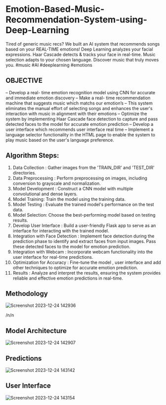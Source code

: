 # Emotion-Based-Music-Recommendation-System-using-Deep-Learning
Tired of generic music recs? We built an AI system that recommends songs based on your REAL-TIME emotions!  Deep Learning analyzes your facial expressions. Haar Cascade detects &amp; tracks your face in real-time. Music selection adapts to your chosen language. Discover music that truly moves you.  #music #AI #deeplearning #emotions

## OBJECTIVE
–	Develop a real- time emotion recognition model using CNN for accurate and immediate emotion discovery
–	Make a real- time recommendation machine that suggests music which matchs our emotion’s
–	This system eliminates the manual effort of selecting songs and enhances the user's interaction with music in alignment with their emotions
–	Optimize the system by implementing Haar Cascade face detection to capture and pass detected faces to the model for accurate emotion prediction
–	Develop a user interface which recommends user interface real time 
–	Implement a language selector functionality in the HTML page to enable the system to play music based on the user's language preference.

## Algorithm Steps:
1.	Data Collection : Gather images from the 'TRAIN_DIR' and 'TEST_DIR' directories.
2.	Data Preprocessing : Perform preprocessing on images, including conversion to grayscale and normalization.
3.	Model Development : Construct a CNN model with multiple convolutional and dense layers.
4.	Model Training: Train the model using the training data.
5.	Model Testing : Evaluate the trained model's performance on the test data.
6.	Model Selection: Choose the best-performing model based on testing results.
7.	Develop User Interface : Build a user-friendly Flask app to serve as an interface for interacting with the trained model.
8.	Integration with Face Detection : Implement face detection during the prediction phase to identify and extract faces from input images. Pass these detected faces to the model for emotion prediction.
9.	Integration with Webcam : Incorporate webcam functionality into the user interface for real-time predictions.
10.	Optimization for Accuracy : Fine-tune the model , user interface and add other techniques to optimize for accurate emotion prediction.
11.	Results : Analyze and interpret the results, ensuring the system provides reliable and effective emotion predictions in real-time.

## Methodology
![Screenshot 2023-12-24 142936](https://github.com/PrajwalSonkavde/Emotion-Based-Music-Recommendation-System-using-Deep-Learning/assets/99462259/1d13d3d7-e32f-42bf-9b6f-fba2b76ff5fd)

/n/n

## Model Architecture
![Screenshot 2023-12-24 142907](https://github.com/PrajwalSonkavde/Emotion-Based-Music-Recommendation-System-using-Deep-Learning/assets/99462259/f78c4785-e297-4d33-9cff-68c0b891068e)



## Predictions
![Screenshot 2023-12-24 143142](https://github.com/PrajwalSonkavde/Emotion-Based-Music-Recommendation-System-using-Deep-Learning/assets/99462259/a05f7d09-7469-4b29-9f34-bc2975abaa97)




## User Interface
![Screenshot 2023-12-24 143154](https://github.com/PrajwalSonkavde/Emotion-Based-Music-Recommendation-System-using-Deep-Learning/assets/99462259/ba90ecc5-9c6b-4cd3-ae6e-7092831f4ab7)




